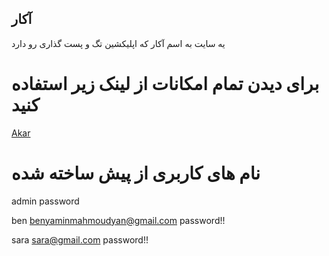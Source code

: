 ## آکار 
یه سایت به اسم آکار که اپلیکشین تگ و پست گذاری رو دارد

# برای دیدن تمام امکانات از لینک زیر استفاده کنید
<a href="https://8000-red-snipe-9g1v79o5.ws-eu03.gitpod.io/">Akar</a>

# نام های کاربری از پیش ساخته شده
admin
password

ben
benyaminmahmoudyan@gmail.com
password!!

sara
sara@gmail.com
password!!
